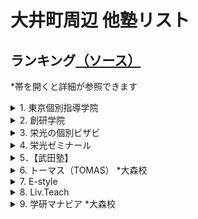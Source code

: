 # 大井町周辺 他塾リスト

## ランキング[（ソース）](https://www.jyukunavi.jp/rank/s1133228.html?gclid=EAIaIQobChMI0ZzTyfyY7wIVGHZgCh3l0gLmEAAYBCAAEgLOn_D_BwE)
*帯を開くと詳細が参照できます

<details>
<summary>1. 東京個別指導学院</summary>

# 東京個別指導学院 大井町教室
*必須項目は★マーク
- [★所在地](#所在地)
- [★大井町教室までのアクセス](#大井町教室までのアクセス)
- [★電話番号](#電話番号)
- [会社概要](#会社概要)
- [★特徴（アピールポイント）](#特徴アピールポイント)
- [大井町教室の進学実績](#大井町教室の指導実績)
- [★口コミ]（#口コミ-ソース）

## 所在地
[〒 140-0014 東京都品川区大井１－１０－３YKビル　５Ｆ](https://www.google.co.jp/maps/place/%E6%9D%B1%E4%BA%AC%E5%80%8B%E5%88%A5%E6%8C%87%E5%B0%8E%E5%AD%A6%E9%99%A2+%E5%A4%A7%E4%BA%95%E7%94%BA%E6%95%99%E5%AE%A4%EF%BC%88%E5%80%8B%E5%88%A5%E6%8C%87%E5%B0%8E%E5%A1%BE%EF%BC%89/@35.6074414,139.7331968,15z/data=!4m5!3m4!1s0x0:0xca5f8bca7d64ed0f!8m2!3d35.6074414!4d139.7331968?hl=ja&shorturl=1)

## 大井町教室までのアクセス
JR大井町駅中央改札を出て右手の階段から1Fへ下りると、正面に「阪急百貨店（大井食品館)」、右方向に「イトーヨーカドー(大井町店)」、その右に東急大井町駅が見えます。東急大井町駅方面に進み、突き当たりを左折して「イトーヨーカドー」に沿って約100m進むとある「YKビル」の5Fが大井町教室です。※1Fに「紳士服のアオキ(大井町駅前店)」があります。

- ＪＲ京浜東北線　大井町駅　西口　徒歩２分
- 東京臨海高速鉄道りんかい線　大井町駅　出口B　徒歩２分
- 東急大井町線　大井町駅　改札口　徒歩２分

## 電話番号
0120-79-3759（月～土：9:30～21:30　日・祝：9:30～21:30）

## 会社概要
### 沿革
株式会社東京個別指導学院は、東京都新宿区に本社を置く、個別指導教育を中心とした教育関連企業。1965年6月、葵商事株式会社の商号をもって設立。1985年、馬場信治氏によって、有限会社日本教育研究会（実質上の存続会社）が設立された。1998年9月、株式の額面を1株50,000円から1株500円に変更するため、葵商事（形式上の存続会社）と合併。同日をもって商号を、株式会社日本教育研究会に変更した。1999年12月15日付けで称号を株式会社日本教育研究会より、株式会社東京個別指導学院に変更した。

### 事業内容
東京個別指導学院は、生徒1人ひとりの「目的別」「能力別」「性格別」に対応した学習指導を行う。個別指導塾事業を中心とし、ベネッセサイエンス教室・ベネッセ文章表現教室事業、CCDnet事業も展開している。

### 経営方針
東京個別指導学院は、成績向上を目的として勉強を教えるだけではなく、子どもたちが学習上の成功体験を積むことにより自信をもち、「やればできるという自信　チャレンジする喜び　夢を持つ事の大切さ　私たちはこの3つの教育理念とホスピタリティをすべての企業活動の基軸とし笑顔あふれる「人の未来」に貢献する」との企業理念に基づいて持続的な企業価値の向上を実現することを基本方針としている。

## 特徴（アピールポイント）
～大井町教室の特徴～
- [伸ばす/指導メソッド]
  - 受験合格も、成績アップも。1人ひとりの目標達成をサポート。
- [導く/学習システム]
  - 学習計画から進捗管理まで。お子さまにぴったりの学び方をご提案。
- [支える/サポート体制]
  - 通いやすい、学びやすい。自由度の高い通塾スタイル＆学習環境。

～大井町教室の特徴（詳細）～
- [特徴1]
  - あなたが勉強したいときにいつでも使える自習室完備！ 自習スペースは開校時であれば、 いつでも使えて質問もできます。
  - 「授業は週2日 + 自習週4日」で毎日来るという生徒さんも沢山いらっしゃいます。　利用時間に関しましてはお気軽にご相談ください。 
- [特徴2]
  - あなたが選んだ先生だから、やる気もUPします。
  - 東京個別なら先生が選べる、担当講師制度があります！ 「やる気」には講師との相性が大事です。 学校や今までの塾の先生で「合わないなぁ」と感じた経験はありませんか？
  - 東京個別なら受験までの信頼できるあなたのパートナーを指名することが可能です。 分からないところはもちろん、勉強の方法や過去問題・弱点の分析など、あなたの選んだ担当の先生が親身に対応してくれるので、もうあなたは受験やテストまで「一人じゃありません」。
  - また、東京個別なら選べる講師、選べる日程なので、部活動との両立も可能です。
- [特徴3]
  - あなたの夢や目標に合わせた、あなただけの授業を提供します。
  - 先生が用意する授業をただ進めるだけでなく、学校の授業でわからなかったところや宿題の質問にもお答えします。
  - 勉強方法や進め方、持っている特徴や癖は人それぞれ違います。あなたにピッタリな勉強法で自信をつけませんか？
- [特徴4]
  - あなたの夢が加速する！個別 × 映像授業＜V - style＞で3倍の効率のより学習スピードを実現！
  - 映像授業については「見っぱなし」「やりっぱなし」という不安や問題点をイメージされる方も多いのではありませんか？？　しかし、東京個別指導学院の映像授業＜V - style＞は違います！
  - 映像を見るだけではなく、専門の問題集と合わせて【高速演習】が可能となり、利用状況や理解状況の把握、【進捗管理】を行う面談も毎週実施いたします。
  - しかも自宅や学校、教室で24時間好きな時に何度も見られる手軽さ。お持ちのPCやスマートフォンからも視聴が可能だからいつでも見られます。


～安心して通える、快適に過ごせる充実の学習環境～
- 無料で使用できる自習席。集中しやすいと評判です。
- 対応テキストは十分な種類・量を準備。お子さまの課題や目標に合わせて対応していきます。
- 大井町教室近隣の学校情報を把握。行事や定期テストにしっかりと対応しています。

～高校生・中学生・小学生 目的別メニュー～  
[高校生]  
1人ひとりの目標にぴったりの対策を。
- 大学受験対策
- 定期テスト対策
- 推薦対策
- 英語資格検定対策
- 内部進学対策

[中学生]  
志望校合格、成績アップ、1人ひとりの目標に完全対応。
- 高校受験対策
- 私立中補修・内部進学
- 定期テスト対策
- 英語検定対策

[小学生]  
1人ひとりの学びを伸ばす、目的別学習プラン。
- 中学受験対策
- 英語対策
- 中学入学準備
- 小学校サポート



## 大井町教室の指導実績
[高校]  
-公立-  
日比谷高等学校、小山台高等学校、国際高等学校、三田高等学校、目黒高等学校、雪谷高等学校、つばさ総合高等学校、世田谷総合高等学校、美原高等学校、桜町高等学校、大崎高等学校、八潮高等学校、太田桜台高等学校、田園調布高等学校、広尾高等学校、上野高等学校、両国高等学校、桜修館中等教育学校

-国立・私立-  
かえつ有明高等学校、学習院高等科、駒澤大学高等学校、慶應義塾高等学校、香蘭女学校高等科、女子聖学院高等学校、森村学園高等部、杉並学院高等学校、正則高等学校、青陵高等学校、川村高等学校、多摩大学目黒高等学校、大原学園高等学校、東海大学付属高輪台高等学校、日本大学豊山女子高等学校、朋友学院高等学校、立正大学付属立正高等学校、雙葉高等学校、國學院高等学校

[中学校]  
-公立-  
小石川中等教育学校、桜修館中等教育学校、伊藤学園、日野学園、品川学園中学校、八潮学園中学校、港南中学校、大崎中学校、浜川中学校、東海中学校、戸越中学校

-国立・私立-  
開成中学校、桜蔭中学校、高輪中学校、青陵中学校、東京女学館中学校、多摩大学目黒中学校、安田学園中学校、八雲学園中学校、トキワ松学園中学校、学習院女子中等科、立正大学付属立正中学校、大妻中学校、帝京中学校、本郷中学校

[小学校]  
-公立-  
豊葉の杜学園小学校、立川小学校、伊藤学園小学校、品川学園小学校、日野学園、城南第二小学校、御殿山小学校、馬込第三小学校、台場小学校、戸越小学校、港南小学校

-国立・私立-  
立教小学校、学習院初等科、小野学園小学校、昭和女子大学付属昭和小学校、新渡戸文化小学校

## 口コミ [(ソース)](https://www.jyukunavi.jp/hyouban/blist/k31696.html)

### 料金
- 特に不満はないです。指導料と会員管理費が別になっておりわかりやすいと思います。
- 料金は個別抗議なので、多少高くても仕方ないと思ってますが、安くはないです。
- １対２(違う学年の学生が一人の先生に教えてもらう)なので、料金が高くなるかとはわかりますが、やはり、割高感はあります。
- 高すぎるというわけではないかもしれませんが、やはり高いです。
- 料金は高いと思いますが、個別指導なので仕方ない部分もあるとは思います。
- 個別なので仕方ないとは思いますが高いと思います。
- 個別なので料金は高いです。受験期には料金も更に上がりますが、その分親の要望にも応じてくれるので良いかと思います。

### 講師
- まだ三回なので判断に難しいが、ネガティヴな印象なく、保護者としては信頼しています。穏やかに接してくださっているようで、本人も安心して受けています。
- 個別に指導してくださるので、講師との相性は大きくなってしまうのですが、今のところ大きな問題はないので。
- とても信頼てきる先生と、そうでない先生がいらっしゃいます。
- とても良い先生もいれば、普通レベルの先生もいました。
- 講師が優秀でレベルが高かったです。細やかな指導が良かったです。
- 講師が優秀でレベルが高く、熱心な指導が良かった。成績も上がった。
- 同じ先生にお願いすると講習期間のコマ数が多い時に予定が合わない
- 楽しく取り組めているようです。まだ３回しか行ってないのですが、初回の感想では、「楽しかった！」といってくれて、安心しました。国語は、読むことに対する抵抗感が大きいので、一筋縄ではいかないかと思っています。
- 適切に指導していただいているようです。わかりやすいとのことです
- 受験前の子どもの気持ちに寄り添って下さる大学生の先生がおられた事が良かった。もう1人の先生には沢山問題を解かされ、暇な時間がないくらい時間内はみっちり勉強に集中できるようです。子どもの満足度は高いです。

### カリキュラム
- 今のところシラバス的なものは無いので、計画内容は知りたいです。計画設定のタイミングなど含めて詳しく知りたいです。本人にもその計画を理解してそれに向かって、学習習慣を身につけて欲しいです。
- 個別指導なので、カルキュラムなどは、教室授業よりはいくらかは生徒に合わせてもらえるようだ。
- 個別指導なので、その学生に合ったカリキュラムを組んでくださいます。
- 本人にあったカリキュラムや教材を相談して決めてくださったので良かったと思います。
- 一人一人にあった教材を見つけていただき、無理のないカリキュラムを組んでもらいました。
- 個人に合ったものを用意してもらいました。また、季節講習も細かな計画のもと進めていただきました。
- 教材は必要なものだけを購入（書店で購入）するのでレベル的にも使いやすさも子供に合うもので勉強できます。
- 個別のためカリキュラムは自由にできるところが良い点だと思います。
- 個人指導なので、希望する内容を伝えられる点が良いと思います。

### 塾の外環境
- 自宅から近い場所で検討していたので交通の便は問題ありません。治安もそう悪くはないと思ってます。
- 駅前のやや人通りの多い場所にあり、夜でも危険は少ないと思います。ただ、時間帯によっては酔っぱらいもいます。
- 駅前で便利な立地ですが、居酒屋なども多く少し不安はありました。
- 駅前で便利な立地でした。小腹が空いた時には、近くに買いに行ける店もあります。
- 駅前にあるので交通の便は良かったです。また、夜遅い授業の後でも明るい道で帰路につけたので、安心できました。
- 駅から近く、近くに大型スーパーもあり人通りも多いので安全で便利です。

### 塾の内環境
- 塾内の環境整備は悪くはないが、充実しているかどうかは何ともいえないです。
- 入り口の新型コロナウイルス対策などは、十分だと思いました。
- 室内は明るくきれいな環境です。自習室があり、授業のない日も使わせてもらえました。
- 教室内はとても明るくきれいで、勉強にも集中できる環境だったと思います。
- 清潔感があり、静かな環境が整っていると感じました。自習するのにも良いと思います。
- 清潔感はありました。勉強をする環境としては、申し分なく感じました。
- 綺麗で静かで整理整頓されているので集中して勉強が出来る環境にあると思います。
- 落ち着いた雰囲気で勉強にとりくめるようですが、長時間で、足が伸ばせないのが苦しいとのこと。見学のときに、授業する場所の狭さは気になりました。
- 清潔で綺麗にされているようです。とくに問題は見当たりません。電車が近いのですが気になりませんでした。
- 広く、明るく、活気ある受付や室内。自習スペースは狭そうだが、なんとかやっているようです。

[全体的詳細のソース](https://www.kobetsu.co.jp/school/detail/161/)

</details>

<details>
<summary>2. 創研学院</summary>


</details>

<details>
<summary>3. 栄光の個別ビザビ</summary>


</details>

<details>
<summary>4. 栄光ゼミナール</summary>


</details>

<details>
<summary>5．【武田塾】</summary>


</details>

<details>
<summary>6. トーマス（TOMAS） *大森校</summary>


</details>

<details>
<summary>7. E-style</summary>


</details>

<details>
<summary>8. Liv.Teach</summary>


</details>

<details>
<summary>9. 学研マナビア *大森校</summary>


</details>

